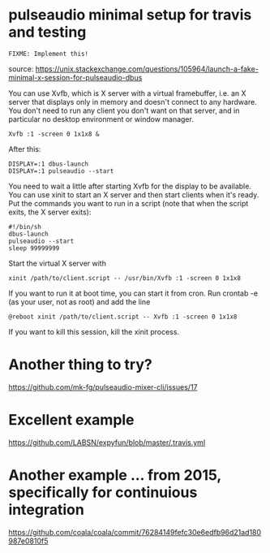 # pulseaudio minimal setup for travis and testing

```
FIXME: Implement this!
```

source: https://unix.stackexchange.com/questions/105964/launch-a-fake-minimal-x-session-for-pulseaudio-dbus


You can use Xvfb, which is X server with a virtual framebuffer, i.e. an X server that displays only in memory and doesn't connect to any hardware. You don't need to run any client you don't want on that server, and in particular no desktop environment or window manager.

```
Xvfb :1 -screen 0 1x1x8 &
```

After this:

```
DISPLAY=:1 dbus-launch
DISPLAY=:1 pulseaudio --start
```

You need to wait a little after starting Xvfb for the display to be available. You can use xinit to start an X server and then start clients when it's ready. Put the commands you want to run in a script (note that when the script exits, the X server exits):

```
#!/bin/sh
dbus-launch
pulseaudio --start
sleep 99999999
```

Start the virtual X server with

`xinit /path/to/client.script -- /usr/bin/Xvfb :1 -screen 0 1x1x8`

If you want to run it at boot time, you can start it from cron. Run crontab -e (as your user, not as root) and add the line

`@reboot xinit /path/to/client.script -- Xvfb :1 -screen 0 1x1x8`

If you want to kill this session, kill the xinit process.


# Another thing to try?

https://github.com/mk-fg/pulseaudio-mixer-cli/issues/17

# Excellent example

https://github.com/LABSN/expyfun/blob/master/.travis.yml

# Another example ... from 2015, specifically for continuious integration

https://github.com/coala/coala/commit/76284149fefc30e6edfb96d21ad180987e0810f5